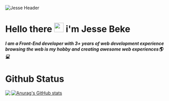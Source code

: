 ![Jesse Header](https://user-images.githubusercontent.com/34540877/147515465-8ff51b1d-e42b-4006-804b-2583f2140d68.png)


# Hello there <img src="https://raw.githubusercontent.com/MartinHeinz/MartinHeinz/master/wave.gif" width="30px"> i'm Jesse Beke
##### I am a Front-End developer with 3+ years of web development experience browsing the web is my hobby and creating awesome web experiences🌎💻

# Github Status
[![Anurag's GitHub stats](https://github-readme-stats.vercel.app/api?username=codejesse)](https://github.com/codejesse/github-readme-stats)
<img align="left" src="https://github-readme-stats.vercel.app/api/top-langs/?username=codejesse&theme=<THEME_NAME>" />


<!--
**codejesse/codejesse** is a ✨ _special_ ✨ repository because its `README.md` (this file) appears on your GitHub profile.

Here are some ideas to get you star

- 🔭 I’m currently working on ...
- 🌱 I’m currently learning ...
- 👯 I’m looking to collaborate on ...
-..Ask my name
- 💬 Ask me about ...
- 📫 How to reach me: ...
- 😄 Pronouns: ...
- ⚡ Fun fact: ...
-->
